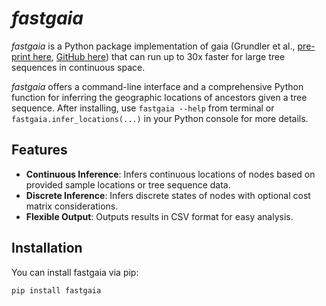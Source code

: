 # *fastgaia*

*fastgaia* is a Python package implementation of gaia (Grundler et al., [pre-print here](https://www.biorxiv.org/content/10.1101/2024.03.27.586858v2), [GitHub here](https://github.com/blueraleigh/gaia)) that can run up to 30x faster for large tree sequences in continuous space.

*fastgaia* offers a command-line interface and a comprehensive Python function for inferring the geographic locations of ancestors given a tree sequence. After installing, use `fastgaia --help` from terminal or `fastgaia.infer_locations(...)` in your Python console for more details.

## Features

- **Continuous Inference**: Infers continuous locations of nodes based on provided sample locations or tree sequence data.
- **Discrete Inference**: Infers discrete states of nodes with optional cost matrix considerations.
- **Flexible Output**: Outputs results in CSV format for easy analysis.

## Installation

You can install fastgaia via pip:

```bash
pip install fastgaia
